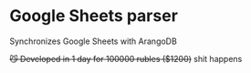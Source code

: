 # Google Sheets parser

Synchronizes Google Sheets with ArangoDB

~~😼 Developed in 1 day for 100000 rubles ($1200)~~ shit happens
